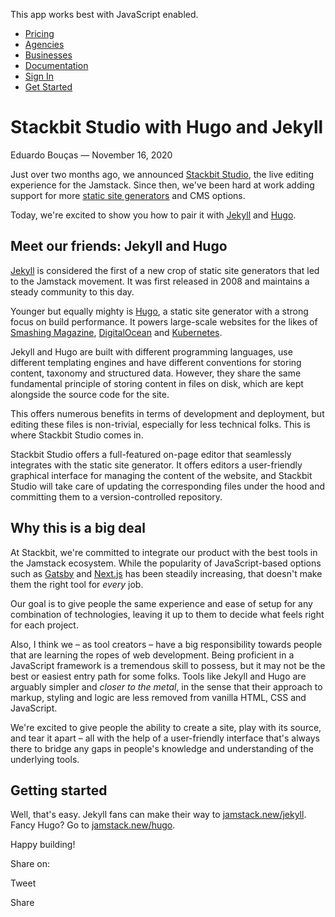 This app works best with JavaScript enabled.





-   [Pricing](/pricing)
-   [Agencies](/agencies)
-   [Businesses](/businesses)
-   [Documentation](https://www.stackbit.com/docs/)
-   [Sign In](https://app.stackbit.com/)
-   <a href="https://app.stackbit.com/create" class="button-component button-component-theme-accent button-component-hollow"><span>Get Started</span></a>

Stackbit Studio with Hugo and Jekyll
====================================

Eduardo Bouças — November 16, 2020

Just over two months ago, we announced [Stackbit Studio](https://www.stackbit.com/blog/announcing-stackbit-studio/), the live editing experience for the Jamstack. Since then, we've been hard at work adding support for more [static site generators](https://www.stackbit.com/blog/choosing-your-ssg/) and CMS options.

Today, we're excited to show you how to pair it with [Jekyll](https://jekyllrb.com/) and [Hugo](https://gohugo.io/).

Meet our friends: Jekyll and Hugo
---------------------------------

[Jekyll](https://jekyllrb.com/) is considered the first of a new crop of static site generators that led to the Jamstack movement. It was first released in 2008 and maintains a steady community to this day.

Younger but equally mighty is [Hugo](https://gohugo.io/), a static site generator with a strong focus on build performance. It powers large-scale websites for the likes of [Smashing Magazine](https://www.smashingmagazine.com/), [DigitalOcean](http://www.digitalocean.com) and [Kubernetes](https://www.kubernetes.io).

Jekyll and Hugo are built with different programming languages, use different templating engines and have different conventions for storing content, taxonomy and structured data. However, they share the same fundamental principle of storing content in files on disk, which are kept alongside the source code for the site.

This offers numerous benefits in terms of development and deployment, but editing these files is non-trivial, especially for less technical folks. This is where Stackbit Studio comes in.

Stackbit Studio offers a full-featured on-page editor that seamlessly integrates with the static site generator. It offers editors a user-friendly graphical interface for managing the content of the website, and Stackbit Studio will take care of updating the corresponding files under the hood and committing them to a version-controlled repository.

Why this is a big deal
----------------------

At Stackbit, we're committed to integrate our product with the best tools in the Jamstack ecosystem. While the popularity of JavaScript-based options such as [Gatsby](https://www.gatsbyjs.com/) and [Next.js](https://nextjs.org/) has been steadily increasing, that doesn't make them the right tool for *every* job.

Our goal is to give people the same experience and ease of setup for any combination of technologies, leaving it up to them to decide what feels right for each project.

Also, I think we – as tool creators – have a big responsibility towards people that are learning the ropes of web development. Being proficient in a JavaScript framework is a tremendous skill to possess, but it may not be the best or easiest entry path for some folks. Tools like Jekyll and Hugo are arguably simpler and *closer to the metal*, in the sense that their approach to markup, styling and logic are less removed from vanilla HTML, CSS and JavaScript.

We're excited to give people the ability to create a site, play with its source, and tear it apart – all with the help of a user-friendly interface that's always there to bridge any gaps in people's knowledge and understanding of the underlying tools.

Getting started
---------------

Well, that's easy. Jekyll fans can make their way to [jamstack.new/jekyll](https://jamstack.new/jekyll). Fancy Hugo? Go to [jamstack.new/hugo](https://jamstack.new/hugo).

Happy building!

<span class="post-share-title">Share on:</span>

Tweet

Share













<!-- -->



<!-- -->








